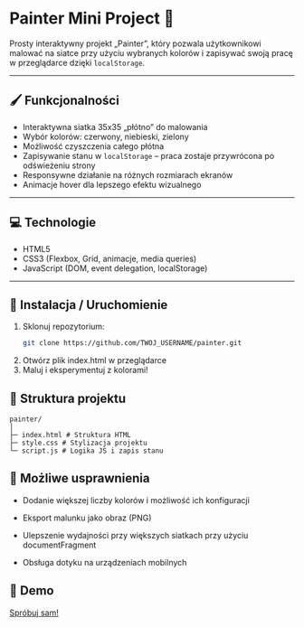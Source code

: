 # Painter Mini Project 🎨

Prosty interaktywny projekt „Painter”, który pozwala użytkownikowi malować na siatce przy użyciu wybranych kolorów i zapisywać swoją pracę w przeglądarce dzięki `localStorage`.

---

## 🖌 Funkcjonalności

- Interaktywna siatka 35x35 „płótno” do malowania
- Wybór kolorów: czerwony, niebieski, zielony
- Możliwość czyszczenia całego płótna
- Zapisywanie stanu w `localStorage` – praca zostaje przywrócona po odświeżeniu strony
- Responsywne działanie na różnych rozmiarach ekranów
- Animacje hover dla lepszego efektu wizualnego

---

## 💻 Technologie

- HTML5
- CSS3 (Flexbox, Grid, animacje, media queries)
- JavaScript (DOM, event delegation, localStorage)

---

## 🚀 Instalacja / Uruchomienie

1. Sklonuj repozytorium:
   ```bash
   git clone https://github.com/TWOJ_USERNAME/painter.git
   ```
2. Otwórz plik index.html w przeglądarce
3. Maluj i eksperymentuj z kolorami!

## 📂 Struktura projektu

```
painter/
│
├─ index.html # Struktura HTML
├─ style.css # Stylizacja projektu
└─ script.js # Logika JS i zapis stanu
```

## 🌟 Możliwe usprawnienia

- Dodanie większej liczby kolorów i możliwość ich konfiguracji

- Eksport malunku jako obraz (PNG)

- Ulepszenie wydajności przy większych siatkach przy użyciu documentFragment

- Obsługa dotyku na urządzeniach mobilnych

## 📸 Demo

[Spróbuj sam!](https://painter-project.netlify.app/)
